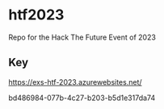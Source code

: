 # htf2023
Repo for the Hack The Future Event of 2023

## Key
https://exs-htf-2023.azurewebsites.net/

bd486984-077b-4c27-b203-b5d1e317da74